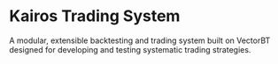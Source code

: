 # Kairos Trading System

A modular, extensible backtesting and trading system built on VectorBT designed for developing and testing systematic trading strategies.